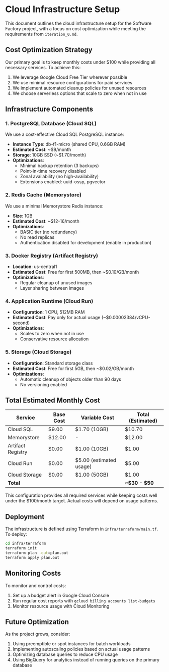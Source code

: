 # Cloud Infrastructure Setup

This document outlines the cloud infrastructure setup for the Software Factory project, with a focus on cost optimization while meeting the requirements from `iteration_0.md`.

## Cost Optimization Strategy

Our primary goal is to keep monthly costs under $100 while providing all necessary services. To achieve this:

1. We leverage Google Cloud Free Tier wherever possible
2. We use minimal resource configurations for paid services
3. We implement automated cleanup policies for unused resources
4. We choose serverless options that scale to zero when not in use

## Infrastructure Components

### 1. PostgreSQL Database (Cloud SQL)

We use a cost-effective Cloud SQL PostgreSQL instance:

- **Instance Type**: db-f1-micro (shared CPU, 0.6GB RAM)
- **Estimated Cost**: ~$9/month
- **Storage**: 10GB SSD (~$1.70/month)
- **Optimizations**:
  - Minimal backup retention (3 backups)
  - Point-in-time recovery disabled
  - Zonal availability (no high-availability)
  - Extensions enabled: uuid-ossp, pgvector

### 2. Redis Cache (Memorystore)

We use a minimal Memorystore Redis instance:

- **Size**: 1GB
- **Estimated Cost**: ~$12-16/month
- **Optimizations**:
  - BASIC tier (no redundancy)
  - No read replicas
  - Authentication disabled for development (enable in production)

### 3. Docker Registry (Artifact Registry)

- **Location**: us-central1
- **Estimated Cost**: Free for first 500MB, then ~$0.10/GB/month
- **Optimizations**:
  - Regular cleanup of unused images
  - Layer sharing between images

### 4. Application Runtime (Cloud Run)

- **Configuration**: 1 CPU, 512MB RAM
- **Estimated Cost**: Pay only for actual usage (~$0.00002384/vCPU-second)
- **Optimizations**:
  - Scales to zero when not in use
  - Conservative resource allocation

### 5. Storage (Cloud Storage)

- **Configuration**: Standard storage class
- **Estimated Cost**: Free for first 5GB, then ~$0.02/GB/month
- **Optimizations**:
  - Automatic cleanup of objects older than 90 days
  - No versioning enabled

## Total Estimated Monthly Cost

| Service           | Base Cost | Variable Cost           | Total (Estimated) |
| ----------------- | --------- | ----------------------- | ----------------- |
| Cloud SQL         | $9.00     | $1.70 (10GB)            | $10.70            |
| Memorystore       | $12.00    | -                       | $12.00            |
| Artifact Registry | $0.00     | $1.00 (10GB)            | $1.00             |
| Cloud Run         | $0.00     | $5.00 (estimated usage) | $5.00             |
| Cloud Storage     | $0.00     | $1.00 (50GB)            | $1.00             |
| **Total**         |           |                         | **~$30 - $50**    |

This configuration provides all required services while keeping costs well under the $100/month target. Actual costs will depend on usage patterns.

## Deployment

The infrastructure is defined using Terraform in `infra/terraform/main.tf`. To deploy:

```bash
cd infra/terraform
terraform init
terraform plan -out=plan.out
terraform apply plan.out
```

## Monitoring Costs

To monitor and control costs:

1. Set up a budget alert in Google Cloud Console
2. Run regular cost reports with `gcloud billing accounts list-budgets`
3. Monitor resource usage with Cloud Monitoring

## Future Optimization

As the project grows, consider:

1. Using preemptible or spot instances for batch workloads
2. Implementing autoscaling policies based on actual usage patterns
3. Optimizing database queries to reduce CPU usage
4. Using BigQuery for analytics instead of running queries on the primary database
